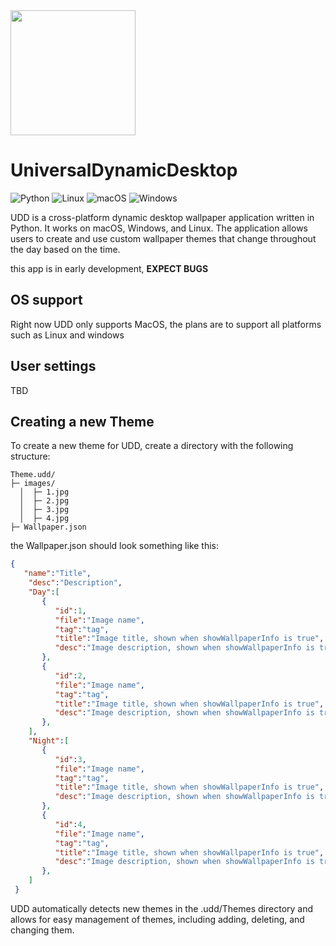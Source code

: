 <img src="https://i.imgur.com/Osbva2c.png" width="200" height="200">

# UniversalDynamicDesktop

![Python](https://img.shields.io/badge/python-3670A0?style=for-the-badge&logo=python&logoColor=ffdd54)
![Linux](https://img.shields.io/badge/Linux-FCC624?style=for-the-badge&logo=linux&logoColor=black)
![macOS](https://img.shields.io/badge/mac%20os-000000?style=for-the-badge&logo=macos&logoColor=F0F0F0)
![Windows](https://img.shields.io/badge/Windows-0078D6?style=for-the-badge&logo=windows&logoColor=white)

UDD is a cross-platform dynamic desktop wallpaper application written in Python. It works on macOS, Windows, and Linux. The application allows users to create and use custom wallpaper themes that change throughout the day based on the time.

this app is in early development, **EXPECT BUGS**

## OS support
Right now UDD only supports MacOS, the plans are to support all platforms such as Linux and windows


## User settings
TBD


## Creating a new Theme
To create a new theme for UDD, create a directory with the following structure:

```
Theme.udd/
├─ images/
  │  ├─ 1.jpg
  │  ├─ 2.jpg
  │  ├─ 3.jpg
  │  ├─ 4.jpg 
├─ Wallpaper.json
```
the Wallpaper.json should look something like this:
```json
{
   "name":"Title",
    "desc":"Description",
    "Day":[
       {
          "id":1,
          "file":"Image name",
          "tag":"tag",
          "title":"Image title, shown when showWallpaperInfo is true",
          "desc":"Image description, shown when showWallpaperInfo is true"
       },
       {
          "id":2,
          "file":"Image name",
          "tag":"tag",
          "title":"Image title, shown when showWallpaperInfo is true",
          "desc":"Image description, shown when showWallpaperInfo is true"
       },
    ],
    "Night":[
       {
          "id":3,
          "file":"Image name",
          "tag":"tag",
          "title":"Image title, shown when showWallpaperInfo is true",
          "desc":"Image description, shown when showWallpaperInfo is true"
       },
       {
          "id":4,
          "file":"Image name",
          "tag":"tag",
          "title":"Image title, shown when showWallpaperInfo is true",
          "desc":"Image description, shown when showWallpaperInfo is true"
       },
    ]
 }
 ```

UDD automatically detects new themes in the .udd/Themes directory and allows for easy management of themes, including adding, deleting, and changing them.